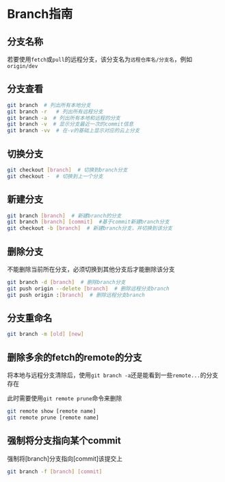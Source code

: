# Branch指南

## 分支名称

若要使用`fetch`或`pull`的远程分支，该分支名为`远程仓库名/分支名`，例如`origin/dev`

## 分支查看

```bash
git branch  # 列出所有本地分支
git branch -r   # 列出所有远程分支
git branch -a  # 列出所有本地和远程的分支
git branch -v  # 显示分支最近一次的commit信息
git branch -vv  # 在-v的基础上显示对应的云上分支
```

## 切换分支

```bash
git checkout [branch]  # 切换到branch分支
git checkout -  # 切换到上一个分支
```

## 新建分支

```bash
git branch [branch]  # 新建branch的分支
git branch [branch] [commit]  #基于commit新建branch分支
git checkout -b [branch]  # 新建branch分支，并切换到该分支
```

## 删除分支

不能删除当前所在分支，必须切换到其他分支后才能删除该分支

```bash
git branch -d [branch]  # 删除branch分支
git push origin --delete [branch]  # 删除远程分支branch
git push origin :[branch]  # 删除远程分支branch 
```

## 分支重命名

```bash
git branch -m [old] [new]
```

## 删除多余的fetch的remote的分支

将本地与远程分支清除后，使用`git branch -a`还是能看到一些`remote...`的分支存在

此时需要使用`git remote prune`命令来删除

```bash
git remote show [remote name]
git remote prune [remote name]
```

## 强制将分支指向某个commit

强制将[branch]分支指向[commit]该提交上

```bash
git branch -f [branch] [commit]
```
